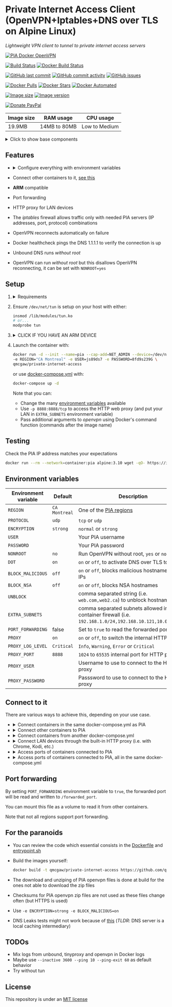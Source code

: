 # Private Internet Access Client (OpenVPN+Iptables+DNS over TLS on Alpine Linux)

*Lightweight VPN client to tunnel to private internet access servers*

[![PIA Docker OpenVPN](https://github.com/qdm12/private-internet-access-docker/raw/master/readme/title.png)](https://hub.docker.com/r/qmcgaw/private-internet-access/)

[![Build Status](https://travis-ci.org/qdm12/private-internet-access-docker.svg?branch=master)](https://travis-ci.org/qdm12/private-internet-access-docker)
[![Docker Build Status](https://img.shields.io/docker/build/qmcgaw/private-internet-access.svg)](https://hub.docker.com/r/qmcgaw/private-internet-access)

[![GitHub last commit](https://img.shields.io/github/last-commit/qdm12/private-internet-access-docker.svg)](https://github.com/qdm12/private-internet-access-docker/issues)
[![GitHub commit activity](https://img.shields.io/github/commit-activity/y/qdm12/private-internet-access-docker.svg)](https://github.com/qdm12/private-internet-access-docker/issues)
[![GitHub issues](https://img.shields.io/github/issues/qdm12/private-internet-access-docker.svg)](https://github.com/qdm12/private-internet-access-docker/issues)

[![Docker Pulls](https://img.shields.io/docker/pulls/qmcgaw/private-internet-access.svg)](https://hub.docker.com/r/qmcgaw/private-internet-access)
[![Docker Stars](https://img.shields.io/docker/stars/qmcgaw/private-internet-access.svg)](https://hub.docker.com/r/qmcgaw/private-internet-access)
[![Docker Automated](https://img.shields.io/docker/automated/qmcgaw/private-internet-access.svg)](https://hub.docker.com/r/qmcgaw/private-internet-access)

[![Image size](https://images.microbadger.com/badges/image/qmcgaw/private-internet-access.svg)](https://microbadger.com/images/qmcgaw/private-internet-access)
[![Image version](https://images.microbadger.com/badges/version/qmcgaw/private-internet-access.svg)](https://microbadger.com/images/qmcgaw/private-internet-access)

[![Donate PayPal](https://img.shields.io/badge/Donate-PayPal-green.svg)](https://paypal.me/qdm12)

| Image size | RAM usage | CPU usage |
| --- | --- | --- |
| 19.9MB | 14MB to 80MB | Low to Medium |

<details><summary>Click to show base components</summary><p>

- [Alpine 3.10](https://alpinelinux.org) for a tiny image
- [OpenVPN 2.4.7](https://pkgs.alpinelinux.org/package/v3.10/main/x86_64/openvpn) to tunnel to PIA servers
- [IPtables 1.8.3](https://pkgs.alpinelinux.org/package/v3.10/main/x86_64/iptables) enforces the container to communicate only through the VPN or with other containers in its virtual network (acts as a killswitch)
- [Unbound 1.9.1](https://pkgs.alpinelinux.org/package/v3.10/main/x86_64/unbound) configured with Cloudflare's [1.1.1.1](https://1.1.1.1) DNS over TLS
- [Files and blocking lists built periodically](https://github.com/qdm12/updated/tree/master/files) used with Unbound (see `BLOCK_MALICIOUS` and `BLOCK_NSA` environment variables)
- [TinyProxy 1.10.0](https://pkgs.alpinelinux.org/package/v3.10/main/x86_64/tinyproxy)

</p></details>

## Features

- <details><summary>Configure everything with environment variables</summary><p>

    - [Destination region](https://www.privateinternetaccess.com/pages/network)
    - Internet protocol
    - Level of encryption
    - PIA Username and password
    - DNS over TLS
    - Malicious DNS blocking
    - Internal firewall
    - Web HTTP proxy
    - Run openvpn without root

    </p></details>
- Connect other containers to it, [see this](https://github.com/qdm12/private-internet-access-docker#connect-to-it)
- **ARM** compatible
- Port forwarding
- HTTP proxy for LAN devices
- The *iptables* firewall allows traffic only with needed PIA servers (IP addresses, port, protocol) combinations
- OpenVPN reconnects automatically on failure
- Docker healthcheck pings the DNS 1.1.1.1 to verify the connection is up
- Unbound DNS runs *without root*
- OpenVPN can run *without root* but this disallows OpenVPN reconnecting, it can be set with `NONROOT=yes`


## Setup

1. <details><summary>Requirements</summary><p>

    - A Private Internet Access **username** and **password** - [Sign up](https://www.privateinternetaccess.com/pages/buy-vpn/)
    - External firewall requirements, if you have one
        - Allow outbound TCP 853 to 1.1.1.1 to allow Unbound to resolve the PIA domain name at start. You can then block it once the container is started.
        - For UDP strong encryption, allow outbound UDP 1197
        - For UDP normal encryption, allow outbound UDP 1198
        - For TCP strong encryption, allow outbound TCP 501
        - For TCP normal encryption, allow outbound TCP 502
        - For the built-in web HTTP proxy, allow inbound TCP 8888
    - Docker API 1.25 to support `init`
    - If you use Docker Compose, docker-compose >= 1.22.0, to support `init: true`

    </p></details>

1. Ensure `/dev/net/tun` is setup on your host with either:

    ```sh
    insmod /lib/modules/tun.ko
    # or...
    modprobe tun
    ```

1. <details><summary>CLICK IF YOU HAVE AN ARM DEVICE</summary><p>

    - If you have a ARM 32 bit v6 architecture

        ```sh
        docker build -t qmcgaw/private-internet-access \
        --build-arg BASE_IMAGE=arm32v6/alpine \
        https://github.com/qdm12/private-internet-access-docker.git
        ```

    - If you have a ARM 32 bit v7 architecture

        ```sh
        docker build -t qmcgaw/private-internet-access \
        --build-arg BASE_IMAGE=arm32v7/alpine \
        https://github.com/qdm12/private-internet-access-docker.git
        ```

    - If you have a ARM 64 bit v8 architecture

        ```sh
        docker build -t qmcgaw/private-internet-access \
        --build-arg BASE_IMAGE=arm64v8/alpine \
        https://github.com/qdm12/private-internet-access-docker.git
        ```

    </p></details>

1. Launch the container with:

    ```bash
    docker run -d --init --name=pia --cap-add=NET_ADMIN --device=/dev/net/tun \
    -e REGION="CA Montreal" -e USER=js89ds7 -e PASSWORD=8fd9s239G \
    qmcgaw/private-internet-access
    ```

    or use [docker-compose.yml](https://github.com/qdm12/private-internet-access-docker/blob/master/docker-compose.yml) with:

    ```bash
    docker-compose up -d
    ```

    Note that you can:
    - Change the many [environment variables](#environment-variables) available
    - Use `-p 8888:8888/tcp` to access the HTTP web proxy (and put your LAN in `EXTRA_SUBNETS` environment variable)
    - Pass additional arguments to *openvpn* using Docker's command function (commands after the image name)

## Testing

Check the PIA IP address matches your expectations

```sh
docker run --rm --network=container:pia alpine:3.10 wget -qO- https://ipinfo.io
```

## Environment variables

| Environment variable | Default | Description |
| --- | --- | --- |
| `REGION` | `CA Montreal` | One of the [PIA regions](https://www.privateinternetaccess.com/pages/network/) |
| `PROTOCOL` | `udp` | `tcp` or `udp` |
| `ENCRYPTION` | `strong` | `normal` or `strong` |
| `USER` | | Your PIA username |
| `PASSWORD` | | Your PIA password |
| `NONROOT` | `no` | Run OpenVPN without root, `yes` or `no` |
| `DOT` | `on` | `on` or `off`, to activate DNS over TLS to 1.1.1.1 |
| `BLOCK_MALICIOUS` | `off` | `on` or `off`, blocks malicious hostnames and IPs |
| `BLOCK_NSA` | `off` | `on` or `off`, blocks NSA hostnames |
| `UNBLOCK` | | comma separated string (i.e. `web.com,web2.ca`) to unblock hostnames |
| `EXTRA_SUBNETS` | | comma separated subnets allowed in the container firewall (i.e. `192.168.1.0/24,192.168.10.121,10.0.0.5/28`) |
| `PORT_FORWARDING` | false | Set to `true` to read the forwarded port |
| `PROXY` | `on` | `on` or `off`, to switch the internal HTTP proxy |
| `PROXY_LOG_LEVEL` | `Critical` | `Info`, `Warning`, `Error` or `Critical` |
| `PROXY_PORT` | `8888` | `1024` to `65535` internal port for HTTP proxy |
| `PROXY_USER` | | Username to use to connect to the HTTP proxy |
| `PROXY_PASSWORD` | | Passsword to use to connect to the HTTP proxy |

## Connect to it

There are various ways to achieve this, depending on your use case.

- <details><summary>Connect containers in the same docker-compose.yml as PIA</summary><p>

    Add `network_mode: "service:pia"` to your *docker-compose.yml* (no need for `depends_on`)

    </p></details>
- <details><summary>Connect other containers to PIA</summary><p>

    Add `--network=container:pia` when launching the container, provided PIA is already running

    </p></details>
- <details><summary>Connect containers from another docker-compose.yml</summary><p>

    Add `network_mode: "container:pia"` to your *docker-compose.yml*, provided PIA is already running

    </p></details>
- <details><summary>Connect LAN devices through the built-in HTTP proxy (i.e. with Chrome, Kodi, etc.)</summary><p>

    1. Setup a HTTP proxy client, such as [SwitchyOmega for Chrome](https://chrome.google.com/webstore/detail/proxy-switchyomega/padekgcemlokbadohgkifijomclgjgif?hl=en)
    1. Ensure the PIA container is launched with:
        - port 8888 published `-p 8888:8888/tcp`
        - your LAN subnet, i.e. 192.168.1.0/24, set as `-e EXTRA_SUBNETS=192.168.1.0/24`
    1. With your HTTP proxy client, connect to the Docker host (i.e. `192.168.1.10`) on port `8888`. You might need to enter your credentials if you set them with the environment variables `PROXY_USER` and `PROXY_PASSWORD`.
    1. If you set `PROXY_LOG_LEVEL` to `Info`, you can check the log output of tinyproxy with:

        ```sh
        docker exec -it pia cat /var/log/tinyproxy/tinyproxy.log
        ```

        `PROXY_LOG_LEVEL` defaults to `Critical` to avoid logging everything, for privacy purposes as well as to save storage.

    </p></details>
- <details><summary>Access ports of containers connected to PIA</summary><p>

    In example, to access port `8000` of container `xyz`  and `9000` of container `abc` connected to PIA,
    publish ports `8000` and `9000` for the PIA container and access them as you would with any other container

    </p></details>
- <details><summary>Access ports of containers connected to PIA, all in the same docker-compose.yml</summary><p>

    In example, to access port `8000` of container `xyz`  and `9000` of container `abc` connected to PIA, publish port `8000` and `9000` for the PIA container.
    The docker-compose.yml file would look like:

    ```yml
    version: '3.7'
    services:
      pia:
        image: qmcgaw/private-internet-access
        container_name: pia
        init: true
        cap_add:
          - NET_ADMIN
        devices:
          - /dev/net/tun
        environment:
          - USER=js89ds7
          - PASSWORD=8fd9s239G
        ports:
          - 8000:8000/tcp
          - 9000:9000/tcp
      abc:
        image: abc
        container_name: abc
        network_mode: "service:pia"
      xyz:
        image: xyz
        container_name: xyz
        network_mode: "service:pia"
    ```

    </p></details>

## Port forwarding

By setting `PORT_FORWARDING` environment variable to `true`, the forwarded port will be read and written to `/forwarded_port`.

You can mount this file as a volume to read it from other containers.

Note that not all regions support port forwarding.

## For the paranoids

- You can review the code which essential consists in the [Dockerfile](https://github.com/qdm12/private-internet-access-docker/blob/master/Dockerfile) and [entrypoint.sh](https://github.com/qdm12/private-internet-access-docker/blob/master/entrypoint.sh)
- Build the images yourself:

    ```bash
    docker build -t qmcgaw/private-internet-access https://github.com/qdm12/private-internet-access-docker.git
    ```

- The download and unziping of PIA openvpn files is done at build for the ones not able to download the zip files
- Checksums for PIA openvpn zip files are not used as these files change often (but HTTPS is used)
- Use `-e ENCRYPTION=strong -e BLOCK_MALICIOUS=on`
- DNS Leaks tests might not work because of [this](https://github.com/qdm12/cloudflare-dns-server#verify-dns-connection) (*TLDR*: DNS server is a local caching intermediary)

## TODOs

- Mix logs from unbound, tinyproxy and openvpn in Docker logs
- Maybe use `--inactive 3600 --ping 10 --ping-exit 60` as default behavior
- Try without tun

## License

This repository is under an [MIT license](https://github.com/qdm12/private-internet-access-docker/master/license)
